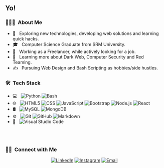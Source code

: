 <h2> Yo! </h2>

<h3> 👨🏻‍💻 &nbsp;About Me </h3>

- 🤔 &nbsp; Exploring new technologies, developing web solutions and learning quick hacks.
- 🎓 &nbsp; Computer Science Graduate from SRM University.
- 💼 &nbsp; Working as a Freelancer, while actively looking for a job.
- 🌱 &nbsp; Learning more about Dark Web, Computer Security and Red Teaming.
- ✍️ &nbsp; Pursuing Web Design and Bash Scripting as hobbies/side hustles.

<h3> 🛠 &nbsp;Tech Stack</h3>

- 💻 &nbsp;
  ![Python](https://img.shields.io/badge/-Python-333333?style=flat&logo=python)
  ![Bash](https://img.shields.io/badge/-BASH-333333%3Fstyle%3Dflat%26logo%3Dbash)
- 🌐 &nbsp;
  ![HTML5](https://img.shields.io/badge/-HTML5-333333?style=flat&logo=HTML5)
  ![CSS](https://img.shields.io/badge/-CSS-333333?style=flat&logo=CSS3&logoColor=1572B6)
  ![JavaScript](https://img.shields.io/badge/-JavaScript-333333?style=flat&logo=javascript)
  ![Bootstrap](https://img.shields.io/badge/-Bootstrap-333333?style=flat&logo=bootstrap&logoColor=563D7C)
  ![Node.js](https://img.shields.io/badge/-Node.js-333333?style=flat&logo=node.js)
  ![React](https://img.shields.io/badge/-React-333333?style=flat&logo=react)
- 🛢 &nbsp;
  ![MySQL](https://img.shields.io/badge/-MySQL-333333?style=flat&logo=mysql)
  ![MongoDB](https://img.shields.io/badge/-MongoDB-333333?style=flat&logo=mongodb)
- ⚙️ &nbsp;
  ![Git](https://img.shields.io/badge/-Git-333333?style=flat&logo=git)
  ![GitHub](https://img.shields.io/badge/-GitHub-333333?style=flat&logo=github)
  ![Markdown](https://img.shields.io/badge/-Markdown-333333?style=flat&logo=markdown)
- 🔧 &nbsp;
  ![Visual Studio Code](https://img.shields.io/badge/-Visual%20Studio%20Code-333333?style=flat&logo=visual-studio-code&logoColor=007ACC)
<br/>

<!---
<a href="https://github.com/AVS1508">
  <img height="180em" src="https://github-readme-stats.vercel.app/api?username=x-dv-x&theme=buefy&show_icons=true" />
  <img height="180em" src="https://github-readme-stats.vercel.app/api/top-langs/?username=x-dv-x&theme=buefy&layout=compact" />
</a>
--->

<br/>

<h3> 🤝🏻 &nbsp;Connect with Me </h3>

<p align="center">
<a href="https://www.linkedin.com/in/x-dv-x/"><img alt="LinkedIn" src="https://img.shields.io/badge/LinkedIn-Digvijay%20Singh-blue?style=flat-square&logo=linkedin"></a>
<a href="https://www.instagram.com/_dvwho_/"><img alt="Instagram" src="https://img.shields.io/badge/Instagram-_dvwho_-blue?style=flat-square&logo=instagram"></a>
<a href="mailto:dvsingh335@gmail.com"><img alt="Email" src="https://img.shields.io/badge/Email-dvsingh335@gmail.com-blue?style=flat-square&logo=gmail"></a>
</p>


<!---
x-dv-x/x-dv-x is a ✨ special ✨ repository because its `README.md` (this file) appears on your GitHub profile.
You can click the Preview link to take a look at your changes.
--->
